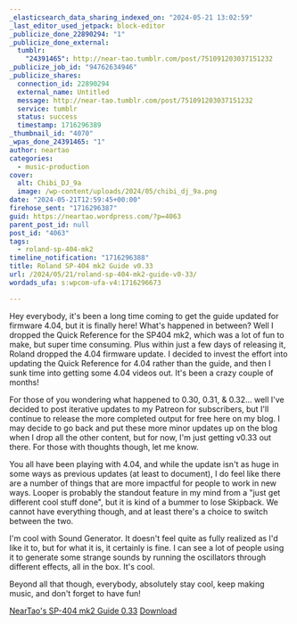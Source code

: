 ```yaml
---
_elasticsearch_data_sharing_indexed_on: "2024-05-21 13:02:59"
_last_editor_used_jetpack: block-editor
_publicize_done_22890294: "1"
_publicize_done_external:
  tumblr:
    "24391465": http://near-tao.tumblr.com/post/751091203037151232
_publicize_job_id: "94762634946"
_publicize_shares:
  connection_id: 22890294
  external_name: Untitled
  message: http://near-tao.tumblr.com/post/751091203037151232
  service: tumblr
  status: success
  timestamp: 1716296389
_thumbnail_id: "4070"
_wpas_done_24391465: "1"
author: neartao
categories:
  - music-production
cover:
  alt: Chibi_DJ_9a
  image: /wp-content/uploads/2024/05/chibi_dj_9a.png
date: "2024-05-21T12:59:45+00:00"
firehose_sent: "1716296387"
guid: https://neartao.wordpress.com/?p=4063
parent_post_id: null
post_id: "4063"
tags:
  - roland-sp-404-mk2
timeline_notification: "1716296388"
title: Roland SP-404 mk2 Guide v0.33
url: /2024/05/21/roland-sp-404-mk2-guide-v0-33/
wordads_ufa: s:wpcom-ufa-v4:1716296673

---
```

Hey everybody, it's been a long time coming to get the guide updated for firmware 4.04, but it is finally here! What's happened in between? Well I dropped the Quick Reference for the SP404 mk2, which was a lot of fun to make, but super time consuming. Plus within just a few days of releasing it, Roland dropped the 4.04 firmware update. I decided to invest the effort into updating the Quick Reference for 4.04 rather than the guide, and then I sunk time into getting some 4.04 videos out. It's been a crazy couple of months!

For those of you wondering what happened to 0.30, 0.31, & 0.32... well I've decided to post iterative updates to my Patreon for subscribers, but I'll continue to release the more completed output for free here on my blog. I may decide to go back and put these more minor updates up on the blog when I drop all the other content, but for now, I'm just getting v0.33 out there. For those with thoughts though, let me know.

You all have been playing with 4.04, and while the update isn't as huge in some ways as previous updates (at least to document), I do feel like there are a number of things that are more impactful for people to work in new ways. Looper is probably the standout feature in my mind from a "just get different cool stuff done", but it is kind of a bummer to lose Skipback. We cannot have everything though, and at least there's a choice to switch between the two.

I'm cool with Sound Generator. It doesn't feel quite as fully realized as I'd like it to, but for what it is, it certainly is fine. I can see a lot of people using it to generate some strange sounds by running the oscillators through different effects, all in the box. It's cool.

Beyond all that though, everybody, absolutely stay cool, keep making music, and don't forget to have fun!

[NearTao's SP-404 mk2 Guide 0.33](/wp-content/uploads/2024/05/neartaos-sp-404-mk2-guide-0.33.pdf) [Download](/wp-content/uploads/2024/05/neartaos-sp-404-mk2-guide-0.33.pdf)
